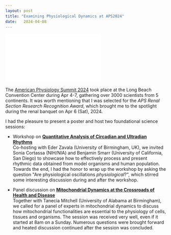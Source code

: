 ```yaml
---
layout: post
title: "Examining Physiological Dynamics at APS2024"
date:   2024-04-08 
---
```


![APS2024](/images/APS2024_Summary.pdf)

The [American Physiology Summit 2024](https://www.physiology.org/professional-development/meetings-events/american-physiology-summit/summit-at-a-glance?SSO=Y) took place at the Long Beach Convention Center during Apr 4-7, gathering over 3000 scientists from 5 continents. It was worth mentioning that I was selected for the *APS Renal Section Research Recognition Award*, which brought me to the spotlight during the renal banquet on Apr 6 (Sat), 2024.

I had the pleasure to present a poster and host two foundational science sessions:

- Workshop on [**Quantitative Analysis of Circadian and Ultradian Rhythms**](https://www.physiology.org/professional-development/meetings-events/american-physiology-summit/program?SSO=Y#Saturday) \
Co-hosting with Eder Zavala (University of Birmingham, UK), we invited Sonia Cortassa (NIH/NIA) and Benjamin Smarr (University of California, San Diego) to showcase how to effectively process and present rhythmic data obtained from model organisms and human population. Towards the end, I had the honor to wrap up the workshop by asking the question "Are physiological oscillations *physiological*?", which stirred some interesting discussion during and after the workshop.

- Panel discussion on [**Mitochondrial Dynamics at the Crossroads of Health and Disease**](https://www.physiology.org/professional-development/meetings-events/american-physiology-summit/program?SSO=Y#Sunday) \
Together with Tanecia Mitchell (University of Alabama at Birmingham), we called for a panel of experts in mitochondrial dynamics to discuss how mitochondrial functionalities are essential to the physiology of cells, tissues and organisms. The session was received very well, even if it started at 8am on a Sunday. Numerous questions were brought forward and heated discussion continued after the session was concluded.  





